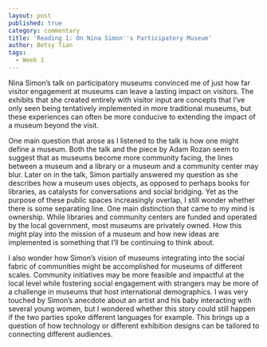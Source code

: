 ```yaml
---
layout: post
published: true
category: commentary
title: 'Reading 1: On Nina Simon''s Participatory Museum'
author: Betsy Tian
tags:
  - Week 1
---
```

Nina Simon’s talk on participatory museums convinced me of just how far visitor engagement at museums can leave a lasting impact on visitors. The exhibits that she created entirely with visitor input are concepts that I’ve only seen being tentatively implemented in more traditional museums, but these experiences can often be more conducive to extending the impact of a museum beyond the visit.   

One main question that arose as I listened to the talk is how one might define a museum. Both the talk and the piece by Adam Rozan seem to suggest that as museums become more community facing, the lines between a museum and a library or a museum and a community center may blur. Later on in the talk, Simon partially answered my question as she describes how a museum uses objects, as opposed to perhaps books for libraries, as catalysts for conversations and social bridging. Yet as the purpose of these public spaces increasingly overlap, I still wonder whether there is some separating line. One main distinction that came to my mind is ownership. While libraries and community centers are funded and operated by the local government, most museums are privately owned. How this might play into the mission of a museum and how new ideas are implemented is something that I’ll be continuing to think about. 

I also wonder how Simon’s vision of museums integrating into the social fabric of communities might be accomplished for museums of different scales. Community initiatives may be more feasible and impactful at the local level while fostering social engagement with strangers may be more of a challenge in museums that host international demographics. I was very touched by Simon’s anecdote about an artist and his baby interacting with several young women, but I wondered whether this story could still happen if the two parties spoke different languages for example. This brings up a question of how technology or different exhibition designs can be tailored to connecting different audiences. 
